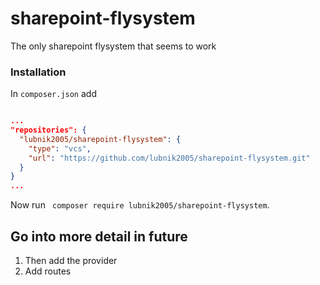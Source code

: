 # sharepoint-flysystem

The only sharepoint flysystem that seems to work

### Installation

In `composer.json` add

```json

...
"repositories": {
  "lubnik2005/sharepoint-flysystem": {
    "type": "vcs",
    "url": "https://github.com/lubnik2005/sharepoint-flysystem.git"
  }
}
...
```

Now run ` composer require lubnik2005/sharepoint-flysystem`.

## Go into more detail in future

1. Then add the provider
2. Add routes
